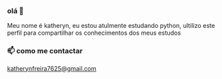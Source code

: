 ### olá 👋

Meu nome é katheryn, eu estou atulmente estudando python, ultilizo este perfil para compartilhar os conhecimentos dos meus estudos  

### 📫 como me contactar

katherynfreira7625@gmail.com

<!--
**katherynfreira/katherynfreira** is a ✨ _special_ ✨ repository because its `README.md` (this file) appears on your GitHub profile.

Here are some ideas to get you started:

- 🔭 I’m currently working on ...
- 🌱 I’m currently learning ...
- 👯 I’m looking to collaborate on ...
- 🤔 I’m looking for help with ...
- 💬 Ask me about ...
- 📫 How to reach me: ...
- 😄 Pronouns: ...
- ⚡ Fun fact: ...
-->
